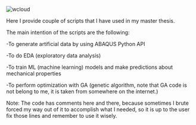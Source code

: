 ![wcloud](https://github.com/user-attachments/assets/35cc5441-4c1e-410c-9fd3-b7c6a1c125df)

Here I provide couple of scripts that I have used in my master thesis.


The main intention of the scripts are the following:

-To generate artificial data by using ABAQUS Python API

-To do EDA (exploratory data analysis)

-To train ML (machine learning) models and make predictions about mechanical properties

-To perform optimization with GA (genetic algorithm, note that GA code is not belong to me, it is taken from somewhere on the internet.)


Note: The code has comments here and there, because sometimes I brute forced my way out of it to accomplish what I needed, so it is up to the user fix those lines and remember to use it wisely.
